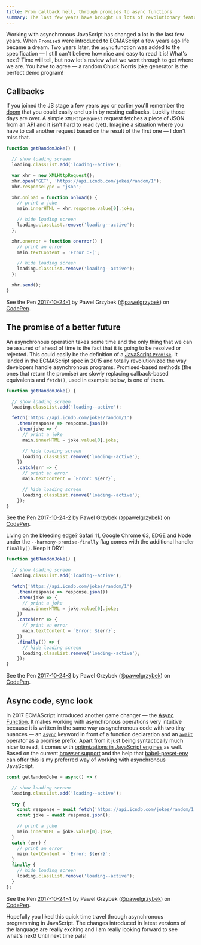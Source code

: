 ```yaml
---
title: From callback hell, through promises to async functions
summary: The last few years have brought us lots of revolutionary features for working with asynchronous JavaScript operations. Let's review the most popular ones together.
---
```


Working with asynchronous JavaScript has changed a lot in the last few years. When `Promise`s were introduced to ECMAScript a few years ago life became a dream. Two years later, the `async` function was added to the specification — I still can't believe how nice and easy to read it is! What's next? Time will tell, but now let's review what we went through to get where we are. You have to agree — a random Chuck Norris joke generator is the perfect demo program!

## Callbacks

If you joined the JS stage a few years ago or earlier you'll remember the [doom](https://en.wikipedia.org/wiki/Pyramid_of_doom_(programming)) that you could easily end up in by nesting callbacks. Luckily those days are over. A simple `XMLHttpRequest` request fetches a piece of JSON from an API and it isn't hard to read (yet). Imagine a situation where you have to call another request based on the result of the first one — I don't miss that. 

```js
function getRandomJoke() {

  // show loading screen
  loading.classList.add('loading--active');

  var xhr = new XMLHttpRequest();
  xhr.open('GET', 'https://api.icndb.com/jokes/random/1');
  xhr.responseType = 'json';

  xhr.onload = function onload() {
    // print a joke
    main.innerHTML = xhr.response.value[0].joke;

    // hide loading screen
    loading.classList.remove('loading--active');
  };

  xhr.onerror = function onerror() {
    // print an error
    main.textContent = 'Error :-(';

    // hide loading screen
    loading.classList.remove('loading--active');
  };

  xhr.send();
}
```

<p data-height="380" data-theme-id="dark" data-slug-hash="XeLJzJ" data-default-tab="result" data-user="pawelgrzybek" data-embed-version="2" data-pen-title="2017-10-24-1" class="codepen">See the Pen <a href="https://codepen.io/pawelgrzybek/pen/XeLJzJ/">2017-10-24-1</a> by Pawel Grzybek (<a href="https://codepen.io/pawelgrzybek">@pawelgrzybek</a>) on <a href="https://codepen.io">CodePen</a>.</p>
<script async src="https://production-assets.codepen.io/assets/embed/ei.js"></script>

## The promise of a better future

An asynchronous operation takes some time and the only thing that we can be assured of ahead of time is the fact that it is going to be resolved or rejected. This could easily be the definition of a [JavaScript `Promise`](https://developer.mozilla.org/en-US/docs/Web/JavaScript/Reference/Global_Objects/Promise). It landed in the ECMAScript spec in 2015 and totally revolutionized the way developers handle asynchronous programs. Promised-based methods (the ones that return the promise) are slowly replacing callback-based equivalents and `fetch()`, used in example below, is one of them.

```js
function getRandomJoke() {

  // show loading screen
  loading.classList.add('loading--active');

  fetch('https://api.icndb.com/jokes/random/1')
    .then(response => response.json())
    .then(joke => {
      // print a joke
      main.innerHTML = joke.value[0].joke;

      // hide loading screen
      loading.classList.remove('loading--active');
    })
    .catch(err => {
      // print an error
      main.textContent = `Error: ${err}`;

      // hide loading screen
      loading.classList.remove('loading--active');
    });
}
```

<p data-height="380" data-theme-id="dark" data-slug-hash="dVBPyM" data-default-tab="result" data-user="pawelgrzybek" data-embed-version="2" data-pen-title="2017-10-24-2" class="codepen">See the Pen <a href="https://codepen.io/pawelgrzybek/pen/dVBPyM/">2017-10-24-2</a> by Pawel Grzybek (<a href="https://codepen.io/pawelgrzybek">@pawelgrzybek</a>) on <a href="https://codepen.io">CodePen</a>.</p>
<script async src="https://production-assets.codepen.io/assets/embed/ei.js"></script>

Living on the bleeding edge? Safari 11, Google Chrome 63, EDGE and Node under the `-​-harmony-promise-finally` flag comes with the additional handler `finally()`. Keep it DRY!

```js
function getRandomJoke() {

  // show loading screen
  loading.classList.add('loading--active');

  fetch('https://api.icndb.com/jokes/random/1')
    .then(response => response.json())
    .then(joke => {
      // print a joke
      main.innerHTML = joke.value[0].joke;
    })
    .catch(err => {
      // print an error
      main.textContent = `Error: ${err}`;
    })
    .finally(() => {
      // hide loading screen
      loading.classList.remove('loading--active');
    });
}
```

<p data-height="380" data-theme-id="dark" data-slug-hash="wrLBmE" data-default-tab="result" data-user="pawelgrzybek" data-embed-version="2" data-pen-title="2017-10-24-3" class="codepen">See the Pen <a href="https://codepen.io/pawelgrzybek/pen/wrLBmE/">2017-10-24-3</a> by Pawel Grzybek (<a href="https://codepen.io/pawelgrzybek">@pawelgrzybek</a>) on <a href="https://codepen.io">CodePen</a>.</p>
<script async src="https://production-assets.codepen.io/assets/embed/ei.js"></script>

## Async code, sync look

In 2017 ECMAScript introduced another game changer — the [Async Function](https://tc39.github.io/ecmascript-asyncawait/). It makes working with asynchronous operations very intuitive because it is written in the same way as synchronous code with two tiny nuances — an [`async`](https://developer.mozilla.org/en-US/docs/Web/JavaScript/Reference/Statements/async_function) keyword in front of a function declaration and an [`await`](https://developer.mozilla.org/en-US/docs/Web/JavaScript/Reference/Operators/await) operator as a promise prefix. Apart from it just being syntactically much nicer to read, it comes with [optimizations in JavaScript engines](https://mathiasbynens.be/notes/async-stack-traces) as well. Based on the current [browser support](https://caniuse.com/#feat=async-functions) and the help that [babel-preset-env](https://github.com/babel/babel-preset-env) can offer this is my preferred way of working with asynchronous JavaScript.

```js
const getRandomJoke = async() => {

  // show loading screen
  loading.classList.add('loading--active');

  try {
    const response = await fetch('https://api.icndb.com/jokes/random/1');
    const joke = await response.json();

    // print a joke
    main.innerHTML = joke.value[0].joke;
  }
  catch (err) {
    // print an error
    main.textContent = `Error: ${err}`;
  }
  finally {
    // hide loading screen
    loading.classList.remove('loading--active');
  }
};
```

<p data-height="380" data-theme-id="dark" data-slug-hash="pWXJPy" data-default-tab="result" data-user="pawelgrzybek" data-embed-version="2" data-pen-title="2017-10-24-4" class="codepen">See the Pen <a href="https://codepen.io/pawelgrzybek/pen/pWXJPy/">2017-10-24-4</a> by Pawel Grzybek (<a href="https://codepen.io/pawelgrzybek">@pawelgrzybek</a>) on <a href="https://codepen.io">CodePen</a>.</p>
<script async src="https://production-assets.codepen.io/assets/embed/ei.js"></script>

Hopefully you liked this quick time travel through asynchronous programming in JavaScript. The changes introduced in latest versions of the language are really exciting and I am really looking forward to see what's next! Until next time pals!
